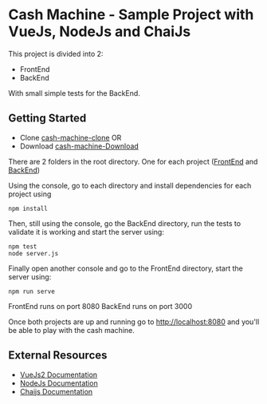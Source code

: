 # Cash Machine - Sample Project with VueJs, NodeJs and ChaiJs

This project is divided into 2:
 * FrontEnd
 * BackEnd

With small simple tests for the BackEnd.

## Getting Started

* Clone [cash-machine-clone](https://github.com/daniasalli/cash-machine.git)
OR
* Download [cash-machine-Download](https://github.com/daniasalli/cash-machine/archive/master.zip)

There are 2 folders in the root directory. One for each project ([FrontEnd](https://github.com/daniasalli/cash-machine/tree/master/cashMachineUI) and [BackEnd](https://github.com/daniasalli/cash-machine/tree/master/cashMachineApi))

Using the console, go to each directory and 
install dependencies for each project using
```console
npm install
```

Then, still using the console, go the BackEnd directory,
run the tests to validate it is working and
start the server using:
```console
npm test
node server.js
```

Finally open another console and go to the FrontEnd directory,
start the server using:
```console
npm run serve
```

FrontEnd runs on port 8080
BackEnd runs on port 3000

Once both projects are up and running
go to [http://localhost:8080](http://localhost:8080) and you'll be able to play with the cash machine.

## External Resources

* [VueJs2 Documentation](https://vuejs.org/v2/guide/)
* [NodeJs Documentation](https://nodejs.org/dist/latest-v8.x/docs/api/)
* [Chaijs Documentation](http://www.chaijs.com/api/bdd/)
